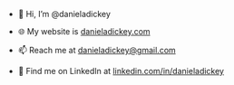 - 👋 Hi, I’m @danieladickey

- 🌐 My website is [danieladickey.com](https://www.danieladickey.com)
- 📫 Reach me at [danieladickey@gmail.com](mailto:danieladickey@gmail.com)
- 👔 Find me on LinkedIn at [linkedin.com/in/danieladickey](https://www.linkedin.com/in/danieladickey/)

<!---
- 👀 I’m interested in web dev
- 🌱 I’m currently learning React
--->

<!---
danieladickey/danieladickey is a ✨ special ✨ repository because its `README.md` (this file) appears on your GitHub profile.
You can click the Preview link to take a look at your changes.
--->
